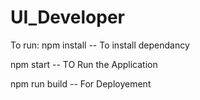 # UI_Developer

To run:
npm install -- To install dependancy

npm start -- TO Run the Application

npm run build -- For Deployement

